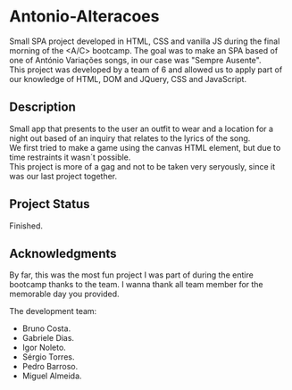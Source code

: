 # Antonio-Alteracoes
Small SPA project developed in HTML, CSS and vanilla JS during the final morning of the <A/C> bootcamp. The goal was to make an SPA based of one of António Variações songs, in our case was "Sempre Ausente".    
This project was developed by a team of 6 and allowed us to apply part of our knowledge of HTML, DOM and JQuery, CSS and JavaScript. 

## Description
Small app that presents to the user an outfit to wear and a location for a night out based of an inquiry that relates to the lyrics of the song.  
We first tried to make a game using the canvas HTML element, but due to time restraints it wasn´t possible.    
This project is more of a gag and not to be taken very seryously, since it was our last project together.  

## Project Status
Finished.

## Acknowledgments
By far, this was the most fun project I was part of during the entire bootcamp thanks to the team. I wanna thank all team member for the memorable day you provided.

The development team:
- Bruno Costa.
- Gabriele Dias.
- Igor Noleto.
- Sérgio Torres.
- Pedro Barroso.
- Miguel Almeida.
